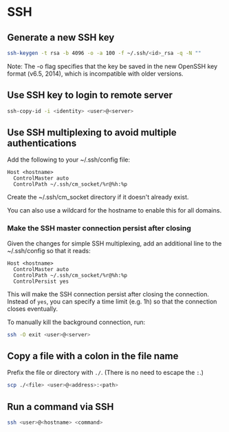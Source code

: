# SSH

## Generate a new SSH key

```sh
ssh-keygen -t rsa -b 4096 -o -a 100 -f ~/.ssh/<id>_rsa -q -N ""
```

Note: The -o flag specifies that the key be saved in the new OpenSSH key format
(v6.5, 2014), which is incompatible with older versions.


## Use SSH key to login to remote server

```sh
ssh-copy-id -i <identity> <user>@<server>
```

## Use SSH multiplexing to avoid multiple authentications

Add the following to your ~/.ssh/config file:

```text
Host <hostname>
  ControlMaster auto
  ControlPath ~/.ssh/cm_socket/%r@%h:%p
```

Create the ~/.ssh/cm_socket directory if it doesn't already exist.

You can also use a wildcard for the hostname to enable this for all domains.

### Make the SSH master connection persist after closing

Given the changes for simple SSH multiplexing, add an additional line to the
~/.ssh/config so that it reads:

```text
Host <hostname>
  ControlMaster auto
  ControlPath ~/.ssh/cm_socket/%r@%h:%p
  ControlPersist yes
```

This will make the SSH connection persist after closing the connection. Instead
of `yes`, you can specify a time limit (e.g. 1h) so that the connection closes
eventually.

To manually kill the background connection, run:
```sh
ssh -O exit <user>@<server>
```

## Copy a file with a colon in the file name

Prefix the file or directory with `./`. (There is no need to escape the `:`.)
```sh
scp ./<file> <user>@<address>:<path>
```


## Run a command via SSH

```sh
ssh <user>@<hostname> <command>
```
